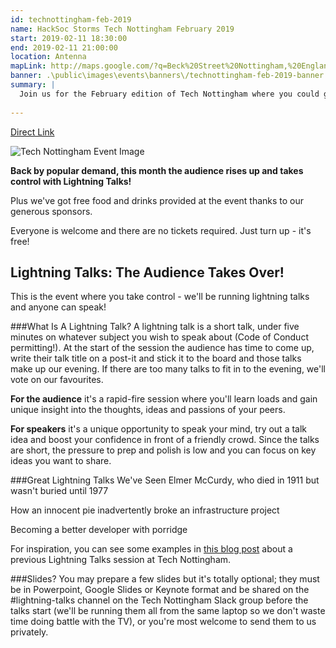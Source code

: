 ```yaml
---
id: technottingham-feb-2019
name: HackSoc Storms Tech Nottingham February 2019
start: 2019-02-11 18:30:00
end: 2019-02-11 21:00:00
location: Antenna
mapLink: http://maps.google.com/?q=Beck%20Street%20Nottingham,%20England,%20NG1%201EQ%20United%20Kingdom
banner: .\public\images\events\banners\/technottingham-feb-2019-banner.jpg
summary: |
  Join us for the February edition of Tech Nottingham where you could give a lightning talk!
  
---
```


[Direct Link](https://www.technottingham.com/events/tech-nottingham-feb-2019)

![Tech Nottingham Event Image](https://static1.squarespace.com/static/53428a5fe4b0fa0c16894821/t/5c3ccb0a562fa75d7015baa0/1547488064864/Tech-Nott-Lightning-talks-banner.png?format=500w)

**Back by popular demand, this month the audience rises up and takes control with Lightning Talks!**

Plus we've got free food and drinks provided at the event thanks to our generous sponsors.

Everyone is welcome and there are no tickets required. Just turn up - it's free!

## Lightning Talks: The Audience Takes Over!
This is the event where you take control - we'll be running lightning talks and anyone can speak!

###What Is A Lightning Talk?
A lightning talk is a short talk, under five minutes on whatever subject you wish to speak about (Code of Conduct permitting!). At the start of the session the audience has time to come up, write their talk title on a post-it and stick it to the board and those talks make up our evening. If there are too many talks to fit in to the evening, we'll vote on our favourites.

**For the audience** it's a rapid-fire session where you'll learn loads and gain unique insight into the thoughts, ideas and passions of your peers.

**For speakers** it's a unique opportunity to speak your mind, try out a talk idea and boost your confidence in front of a friendly crowd. Since the talks are short, the pressure to prep and polish is low and you can focus on key ideas you want to share.

###Great Lightning Talks We've Seen
Elmer McCurdy, who died in 1911 but wasn't buried until 1977

How an innocent pie inadvertently broke an infrastructure project

Becoming a better developer with porridge

For inspiration, you can see some examples in [this blog post](https://www.technottingham.com/news/2017/10/13/tech-nottingham-was-struck-by-lightning-and-it-was-awesome) about a previous Lightning Talks session at Tech Nottingham.

###Slides?
You may prepare a few slides but it's totally optional; they must be in Powerpoint, Google Slides or Keynote format and be shared on the #lightning-talks channel on the Tech Nottingham Slack group before the talks start (we'll be running them all from the same laptop so we don't waste time doing battle with the TV), or you're most welcome to send them to us privately.

